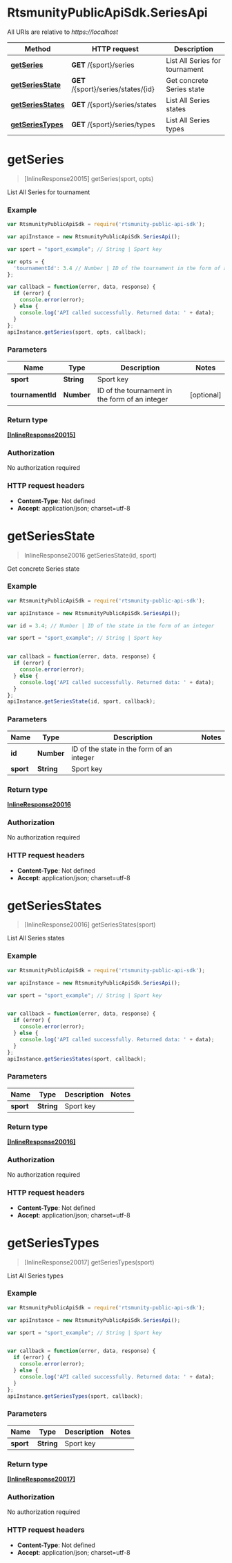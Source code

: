 # RtsmunityPublicApiSdk.SeriesApi

All URIs are relative to *https://localhost*

Method | HTTP request | Description
------------- | ------------- | -------------
[**getSeries**](SeriesApi.md#getSeries) | **GET** /{sport}/series | List All Series for tournament
[**getSeriesState**](SeriesApi.md#getSeriesState) | **GET** /{sport}/series/states/{id} | Get concrete Series state
[**getSeriesStates**](SeriesApi.md#getSeriesStates) | **GET** /{sport}/series/states | List All Series states
[**getSeriesTypes**](SeriesApi.md#getSeriesTypes) | **GET** /{sport}/series/types | List All Series types


<a name="getSeries"></a>
# **getSeries**
> [InlineResponse20015] getSeries(sport, opts)

List All Series for tournament



### Example
```javascript
var RtsmunityPublicApiSdk = require('rtsmunity-public-api-sdk');

var apiInstance = new RtsmunityPublicApiSdk.SeriesApi();

var sport = "sport_example"; // String | Sport key

var opts = { 
  'tournamentId': 3.4 // Number | ID of the tournament in the form of an integer
};

var callback = function(error, data, response) {
  if (error) {
    console.error(error);
  } else {
    console.log('API called successfully. Returned data: ' + data);
  }
};
apiInstance.getSeries(sport, opts, callback);
```

### Parameters

Name | Type | Description  | Notes
------------- | ------------- | ------------- | -------------
 **sport** | **String**| Sport key | 
 **tournamentId** | **Number**| ID of the tournament in the form of an integer | [optional] 

### Return type

[**[InlineResponse20015]**](InlineResponse20015.md)

### Authorization

No authorization required

### HTTP request headers

 - **Content-Type**: Not defined
 - **Accept**: application/json; charset=utf-8

<a name="getSeriesState"></a>
# **getSeriesState**
> InlineResponse20016 getSeriesState(id, sport)

Get concrete Series state



### Example
```javascript
var RtsmunityPublicApiSdk = require('rtsmunity-public-api-sdk');

var apiInstance = new RtsmunityPublicApiSdk.SeriesApi();

var id = 3.4; // Number | ID of the state in the form of an integer

var sport = "sport_example"; // String | Sport key


var callback = function(error, data, response) {
  if (error) {
    console.error(error);
  } else {
    console.log('API called successfully. Returned data: ' + data);
  }
};
apiInstance.getSeriesState(id, sport, callback);
```

### Parameters

Name | Type | Description  | Notes
------------- | ------------- | ------------- | -------------
 **id** | **Number**| ID of the state in the form of an integer | 
 **sport** | **String**| Sport key | 

### Return type

[**InlineResponse20016**](InlineResponse20016.md)

### Authorization

No authorization required

### HTTP request headers

 - **Content-Type**: Not defined
 - **Accept**: application/json; charset=utf-8

<a name="getSeriesStates"></a>
# **getSeriesStates**
> [InlineResponse20016] getSeriesStates(sport)

List All Series states



### Example
```javascript
var RtsmunityPublicApiSdk = require('rtsmunity-public-api-sdk');

var apiInstance = new RtsmunityPublicApiSdk.SeriesApi();

var sport = "sport_example"; // String | Sport key


var callback = function(error, data, response) {
  if (error) {
    console.error(error);
  } else {
    console.log('API called successfully. Returned data: ' + data);
  }
};
apiInstance.getSeriesStates(sport, callback);
```

### Parameters

Name | Type | Description  | Notes
------------- | ------------- | ------------- | -------------
 **sport** | **String**| Sport key | 

### Return type

[**[InlineResponse20016]**](InlineResponse20016.md)

### Authorization

No authorization required

### HTTP request headers

 - **Content-Type**: Not defined
 - **Accept**: application/json; charset=utf-8

<a name="getSeriesTypes"></a>
# **getSeriesTypes**
> [InlineResponse20017] getSeriesTypes(sport)

List All Series types



### Example
```javascript
var RtsmunityPublicApiSdk = require('rtsmunity-public-api-sdk');

var apiInstance = new RtsmunityPublicApiSdk.SeriesApi();

var sport = "sport_example"; // String | Sport key


var callback = function(error, data, response) {
  if (error) {
    console.error(error);
  } else {
    console.log('API called successfully. Returned data: ' + data);
  }
};
apiInstance.getSeriesTypes(sport, callback);
```

### Parameters

Name | Type | Description  | Notes
------------- | ------------- | ------------- | -------------
 **sport** | **String**| Sport key | 

### Return type

[**[InlineResponse20017]**](InlineResponse20017.md)

### Authorization

No authorization required

### HTTP request headers

 - **Content-Type**: Not defined
 - **Accept**: application/json; charset=utf-8

